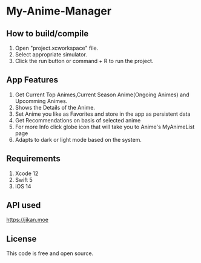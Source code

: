 # My-Anime-Manager

## How to build/compile
1. Open "project.xcworkspace" file.
2. Select appropriate simulator.
3. Click the run button or command + R to run the project.

## App Features

1. Get Current Top Animes,Current Season Anime(Ongoing Animes) and Upcomming Animes.
2. Shows the Details of the Anime.
3. Set Anime you like as Favorites and store in the app as persistent data
4. Get Recommendations on basis of selected anime
5. For more Info click globe icon that will take you to Anime's MyAnimeList page 
6. Adapts to dark or light mode based on the system.

## Requirements
1. Xcode 12
2. Swift 5
3. iOS 14

## API used
https://jikan.moe

## License
This code is free and open source.
